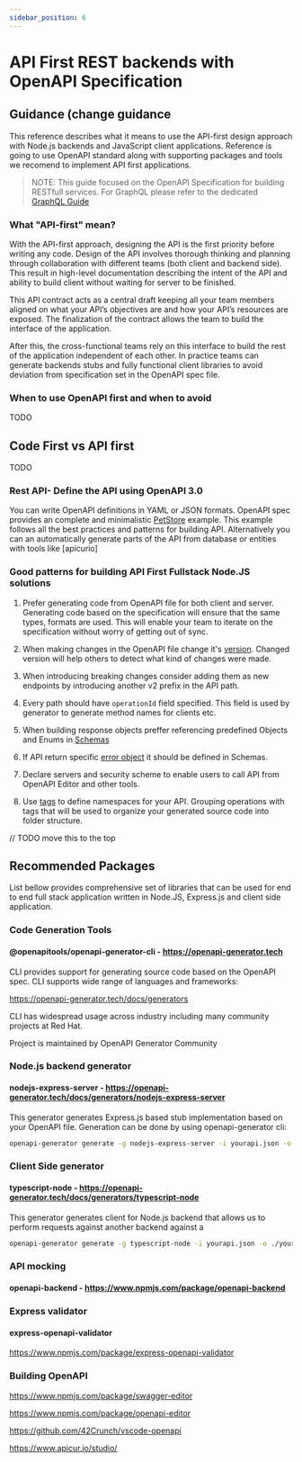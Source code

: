 ```yaml
---
sidebar_position: 6
---
```


# API First REST backends with OpenAPI Specification 

## Guidance (change guidance

This reference describes what it means to use the API-first design approach with Node.js backends and JavaScript client applications. Reference is going to use OpenAPI standard along with supporting packages and tools we recomend to implement API first applications.

> NOTE: This guide focused on the OpenAPI Specification for building RESTfull services. 
For GraphQL please refer to the dedicated [GraphQL Guide][]

### What "API-first" mean?

With the API-first approach, designing the API is the first priority before writing any code. Design of the API involves thorough thinking and planning through collaboration with different teams (both client and backend side). This result in high-level documentation describing the intent of the API and ability to build client without waiting for server to be finished.

This API contract acts as a central draft keeping all your team members aligned on what your API’s objectives are and how your API’s resources are exposed. The finalization of the contract allows the team to build the interface of the application.

After this, the cross-functional teams rely on this interface to build the rest of the application independent of each other. In practice teams can generate backends stubs and fully functional client libraries to avoid deviation from specification set in the OpenAPI spec file.

### When to use OpenAPI first and when to avoid

TODO

## Code First vs API first

TODO

### Rest API- Define the API using OpenAPI 3.0

You can write OpenAPI definitions in YAML or JSON formats. 
OpenAPI spec provides an complete and minimalistic [PetStore](https://github.com/OAI/OpenAPI-Specification/blob/main/examples/v3.0/petstore-expanded.yaml) example.
This example follows all the best practices and patterns for building API.
Alternatively you can an automatically generate parts of the API from database or entities 
with tools like [apicurio]

### Good patterns for building API First Fullstack Node.JS solutions

1. Prefer generating code from OpenAPI file for both client and server. Generating code based on the specification will ensure that the same types, formats are used. This will enable your team to iterate on the specification without worry of getting out of sync.

2. When making changes in the OpenAPI file change it's [version](https://github.com/OAI/OpenAPI-Specification/blob/main/examples/v3.0/petstore-expanded.yaml#L3). Changed version will help others to detect what kind of changes were made.

3. When introducing breaking changes consider adding them as new endpoints by introducing another v2 prefix in the API path. 
 
4. Every path should have `operationId` field specified. This field is used by generator to generate method names for clients etc.

5. When building response objects preffer referencing predefined Objects and Enums in [Schemas](https://swagger.io/docs/specification/data-models/)

6. If API return specific [error object](https://github.com/OAI/OpenAPI-Specification/blob/main/examples/v3.0/petstore-expanded.yaml#L148-L158) it should be defined in Schemas.

7. Declare servers and security scheme to enable users to call API from OpenAPI Editor and other tools. 

8. Use [tags](https://swagger.io/docs/specification/grouping-operations-with-tags/) to define namespaces for your API. Grouping operations with tags that will be used to organize your generated source code into folder structure.

// TODO move this to the top

## Recommended Packages

List bellow provides comprehensive set of libraries that can be used for end to end full stack application written in Node.JS, Express.js and client side application.

### Code Generation Tools

#### @openapitools/openapi-generator-cli - <https://openapi-generator.tech>

CLI provides support for generating source code based on the OpenAPI spec. CLI supports wide range of languages and frameworks:

https://openapi-generator.tech/docs/generators

CLI has widespread usage across industry including many community projects at Red Hat.

Project is maintained by OpenAPI Generator Community

### Node.js backend generator

#### nodejs-express-server - <https://openapi-generator.tech/docs/generators/nodejs-express-server>

This generator generates Express.js based stub implementation based on your OpenAPI file. 
Generation can be done by using openapi-generator cli:

```bash
openapi-generator generate -g nodejs-express-server -i yourapi.json -o ./yourproject
```

### Client Side generator

#### typescript-node - <https://openapi-generator.tech/docs/generators/typescript-node>

This generator generates client for Node.js backend that allows us to perform requests against another backend
against a

```bash
openapi-generator generate -g typescript-node -i yourapi.json -o ./yourproject
```

### API mocking

#### openapi-backend - <https://www.npmjs.com/package/openapi-backend>


### Express validator

#### express-openapi-validator

https://www.npmjs.com/package/express-openapi-validator

### Building OpenAPI

https://www.npmjs.com/package/swagger-editor

https://www.npmjs.com/package/openapi-editor

https://github.com/42Crunch/vscode-openapi

https://www.apicur.io/studio/


[GraphQL Guide]: https://nodeshift.dev/nodejs-reference-architecture/functional-components/graphql